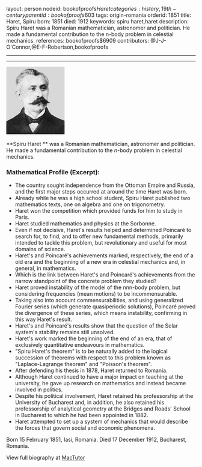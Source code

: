 layout: person
nodeid: bookofproofs$Haret
categories: history,19th-century
parentid: bookofproofs$603
tags: origin-romania
orderid: 1851
title: Haret, Spiru
born: 1851
died: 1912
keywords: spiru haret,haret
description: Spiru Haret was a Romanian mathematician, astronomer and politician. He made a fundamental contribution to the n-body problem in celestial mechanics.
references: bookofproofs$6909
contributors: @J-J-O'Connor,@E-F-Robertson,bookofproofs

---



---

![Haret.jpg](https://github.com/bookofproofs/bookofproofs.github.io/blob/main/_sources/_assets/images/portraits/Haret.jpg?raw=true)

**Spiru Haret ** was a Romanian mathematician, astronomer and politician. He made a fundamental contribution to the _n_-body problem in celestial mechanics.

### Mathematical Profile (Excerpt):
* The country sought independence from the Ottoman Empire and Russia, and the first major steps occurred at around the time Haret was born.
* Already while he was a high school student, Spiru Haret published two mathematics texts, one on algebra and one on trigonometry.
* Haret won the competition which provided funds for him to study in Paris.
* Haret studied mathematics and physics at the Sorbonne.
* Even if not decisive, Haret's results helped and determined Poincaré to search for, to find, and to offer new fundamental methods, primarily intended to tackle this problem, but revolutionary and useful for most domains of science.
* Haret's and Poincaré's achievements marked, respectively, the end of a old era and the beginning of a new era in celestial mechanics and, in general, in mathematics.
* Which is the link between Haret's and Poincaré's achievements from the narrow standpoint of the concrete problem they studied?
* Haret proved instability of the model of the nnn-body problem, but considering frequencies (mean motions) to be incommensurable.
* Taking also into account commensurabilities, and using generalized Fourier series (which generate quasiperiodic solutions), Poincaré proved the divergence of these series, which means instability, confirming in this way Haret's result.
* Haret's and Poincaré's results show that the question of the Solar system's stability remains still unsolved.
* Haret's work marked the beginning of the end of an era, that of exclusively quantitative endeavours in mathematics.
* "Spiru Haret's theorem" is to be naturally added to the logical succession of theorems with respect to this problem known as "Laplace-Lagrange theorem" and "Poisson's theorem".
* After defending his thesis in 1878, Haret returned to Romania.
* Although Haret continued to have a major impact on teaching at the university, he gave up research on mathematics and instead became involved in politics.
* Despite his political involvement, Haret retained his professorship at the University of Bucharest and, in addition, he also retained his professorship of analytical geometry at the Bridges and Roads' School in Bucharest to which he had been appointed in 1882.
* Haret attempted to set up a system of mechanics that would describe the forces that govern social and economic phenomena.

Born 15 February 1851, Iasi, Romania. Died 17 December 1912, Bucharest, Romania.

View full biography at [MacTutor](https://mathshistory.st-andrews.ac.uk/Biographies/Haret/)
